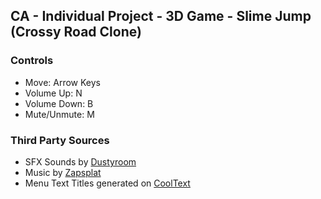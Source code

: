 ## CA - Individual Project - 3D Game - Slime Jump (Crossy Road Clone)

### Controls
- Move: Arrow Keys
- Volume Up:    N
- Volume Down:  B
- Mute/Unmute:  M

### Third Party Sources
- SFX Sounds by [Dustyroom](http://dustyroom.com/free-casual-game-sounds/)
- Music by [Zapsplat](https://www.zapsplat.com/music/game-music-tropical-game-fun-light-hearted-steel-drums-caribbean-percussive/)
- Menu Text Titles generated on [CoolText](https://de.cooltext.com/)
